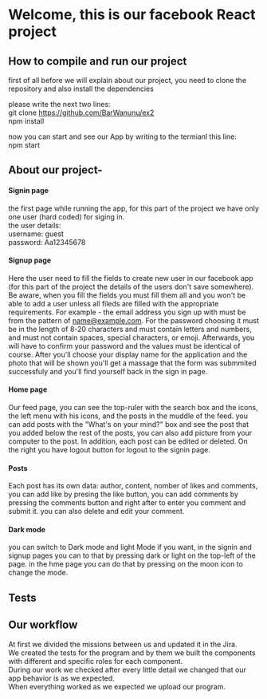 # Welcome, this is our facebook React project

## How to compile and run our project
first of all before we will explain about our project, you need to clone the repository and also install the dependencies

please write the next two lines: <br> 
git clone https://github.com/BarWanunu/ex2 <br>
npm install

now you can start and see our App by writing to the termianl this line: <br> 
npm start

## About our project-
#### Signin page
the first page while running the app, for this part of the project we have only one user (hard coded) for siging in. <br> 
the user details: <br> 
username: guest <br>
password: Aa12345678

#### Signup page
Here the user need to fill the fields to create new user in our facebook app (for this part of the project the details of the users don't save somewhere).
Be aware, when you fill the fields you must fill them all and you won't be able to add a user unless all fileds are filled with the appropriate requirements.
For example - the email address you sign up with must be from the pattern of name@example.com.
For the password choosing it must be in the length of 8-20 characters and must contain letters and numbers, and must not contain spaces, special characters, or emoji.
Afterwards, you will have to confirm your password and the values must be identical of course.
After you'll choose your display name for the application and the photo that will be shown you'll get a massage that the form was submmited successfuly and you'll find yourself back in the sign in page.

#### Home page
Our feed page, you can see the top-ruler with the search box and the icons, the left menu with his icons, and the posts in the muddle of the feed. you can add posts with the "What's on your mind?" box and see the post that you added below the rest of the posts, you can also add picture from your computer to the post. In addition, each post can be edited or deleted. On the right you have logout button for logout to the signin page.

#### Posts
Each post has its own data: author, content, nomber of likes and comments, you can add like by presing the like button, you can add comments by pressing the comments button and right after to enter you comment and submit it. you can also delete and edit your comment.

#### Dark mode
you can switch to Dark mode and light Mode if you want, in the signin and signup pages you can to that by pressing dark or light on the top-left of the page. in the hme page you can do that by pressing on the moon icon to change the mode.



## Tests


## Our workflow

At first we divided the missions between us and updated it in the Jira. <br>
We created the tests for the program and by them we built the components with different and specific roles for each component. <br>
During our work we checked after every little detail we changed that our app behavior is as we expected. <br> 
When everything worked as we expected we upload our program. <br>












